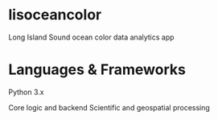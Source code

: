 # lisoceancolor
Long Island Sound ocean color data analytics app

# Languages & Frameworks

Python 3.x

Core logic and backend
Scientific and geospatial processing
